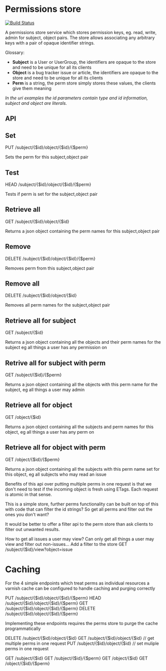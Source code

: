 Permissions store
=============================

[![Build Status](https://travis-ci.org/timothy-r/Perms.png?branch=master)](https://travis-ci.org/timothy-r/Perms)

A permissions store service which stores permission keys, eg. read, write, admin for subject, object pairs. The store allows associating any arbitrary keys with a pair of opaque identifier strings.

Glossary:
* **Subject** is a User or UserGroup, the identifiers are opaque to the store and need to be unique for all its clients
* **Object** is a bug tracker issue or article, the identifiers are opaque to the store and need to be unique for all its clients
* **Perm** is a string, the perm store simply stores these values, the clients give them meaning

*In the uri examples the id parameters contain type and id information, subject and object are literals.*

API
---

Set 
---
PUT /subject/{$id}/object/{$id}/{$perm} 

Sets the perm for this subject,object pair

Test
----
HEAD /subject/{$id}/object/{$id}/{$perm} 

Tests if perm is set for the subject,object pair

Retrieve all 
------------
GET /subject/{$id}/object/{$id} 

Returns a json object containing the perm names for this subject,object pair

Remove 
------
DELETE /subject/{$id}/object/{$id}/{$perm} 

Removes perm from this subject,object pair

Remove all 
----------
DELETE /subject/{$id}/object/{$id} 

Removes all perm names for the subject,object pair

Retrieve all for subject
------------------------
GET /subject/{$id} 

Returns a json object containing all the objects and their perm names for the subject eg all things a user has any permission on 

Retrive all for subject with perm
---------------------------------
GET /subject/($id}/{$perm} 

Returns a json object containing all the objects with this perm name for the subject, eg all things a user may admin 

Retrieve all for object
-----------------------
GET /object/{$id} 

Returns a json object containing all the subjects and perm names for this object, eg all things a user has any perm on

Retrieve all for object with perm
---------------------------------
GET /object/{$id}/{$perm} 

Returns a json object containing all the subjects with this perm name set for this object, eg all subjects who may read an issue

Benefits of this api over putting multiple perms in one request is that we don't need to test if the incoming object is fresh using ETags. Each request is atomic in that sense.

This is a simple store, further perms functionality can be built on top of this with code that can filter the id strings? So get all perms and filter out the ones you don't want?  

It would be better to offer a filter api to the perm store than ask clients to filter out unwanted results.

How to get all issues a user may view?
Can only get all things a user may view and filter out non-issues...
Add a filter to the store
GET /subject/($id}/view?object=issue

Caching
=======

For the 4 simple endpoints which treat perms as individual resources a varnish cache can be configured to handle caching and purging correctly

PUT /subject/{$id}/object/{$id}/{$perm} 
HEAD /subject/{$id}/object/{$id}/{$perm}
GET /subject/{$id}/object/{$id}/{$perm}
DELETE /subject/{$id}/object/{$id}/{$perm}

Implementing these endpoints requires the perms store to purge the cache programmatically

DELETE /subject/{$id}/object/{$id} 
GET /subject/{$id}/object/{$id} // get multiple perms in one request
PUT /subject/{$id}/object/{$id} // set muliple perms in one request

GET /subject/{$id} 
GET /subject/($id}/{$perm} 
GET /object/{$id} 
GET /object/{$id}/{$perm} 


